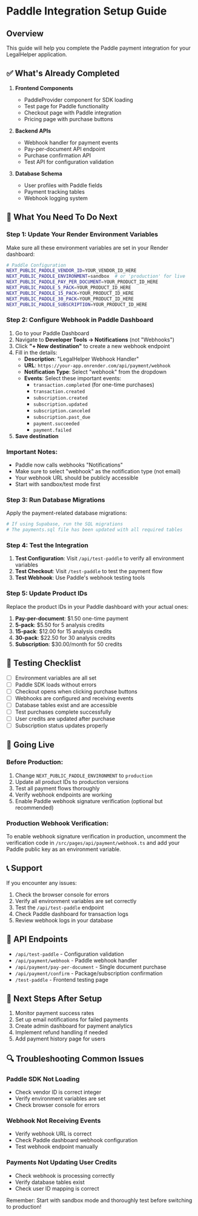 # Paddle Integration Setup Guide

## Overview
This guide will help you complete the Paddle payment integration for your LegalHelper application.

## ✅ What's Already Completed

1. **Frontend Components**
   - PaddleProvider component for SDK loading
   - Test page for Paddle functionality
   - Checkout page with Paddle integration
   - Pricing page with purchase buttons

2. **Backend APIs**
   - Webhook handler for payment events
   - Pay-per-document API endpoint
   - Purchase confirmation API
   - Test API for configuration validation

3. **Database Schema**
   - User profiles with Paddle fields
   - Payment tracking tables
   - Webhook logging system

## 🔧 What You Need To Do Next

### Step 1: Update Your Render Environment Variables

Make sure all these environment variables are set in your Render dashboard:

```bash
# Paddle Configuration
NEXT_PUBLIC_PADDLE_VENDOR_ID=YOUR_VENDOR_ID_HERE
NEXT_PUBLIC_PADDLE_ENVIRONMENT=sandbox  # or 'production' for live
NEXT_PUBLIC_PADDLE_PAY_PER_DOCUMENT=YOUR_PRODUCT_ID_HERE
NEXT_PUBLIC_PADDLE_5_PACK=YOUR_PRODUCT_ID_HERE
NEXT_PUBLIC_PADDLE_15_PACK=YOUR_PRODUCT_ID_HERE
NEXT_PUBLIC_PADDLE_30_PACK=YOUR_PRODUCT_ID_HERE
NEXT_PUBLIC_PADDLE_SUBSCRIPTION=YOUR_PRODUCT_ID_HERE
```

### Step 2: Configure Webhook in Paddle Dashboard

1. Go to your Paddle Dashboard
2. Navigate to **Developer Tools → Notifications** (not "Webhooks")
3. Click **"+ New destination"** to create a new webhook endpoint
4. Fill in the details:
   - **Description**: "LegalHelper Webhook Handler"
   - **URL**: `https://your-app.onrender.com/api/payment/webhook`
   - **Notification Type**: Select "webhook" from the dropdown
   - **Events**: Select these important events:
     - `transaction.completed` (for one-time purchases)
     - `transaction.created`
     - `subscription.created`
     - `subscription.updated`
     - `subscription.canceled`
     - `subscription.past_due`
     - `payment.succeeded`
     - `payment.failed`
5. **Save destination**

### Important Notes:
- Paddle now calls webhooks "Notifications"
- Make sure to select "webhook" as the notification type (not email)
- Your webhook URL should be publicly accessible
- Start with sandbox/test mode first

### Step 3: Run Database Migrations

Apply the payment-related database migrations:

```bash
# If using Supabase, run the SQL migrations
# The payments.sql file has been updated with all required tables
```

### Step 4: Test the Integration

1. **Test Configuration**: Visit `/api/test-paddle` to verify all environment variables
2. **Test Checkout**: Visit `/test-paddle` to test the payment flow
3. **Test Webhook**: Use Paddle's webhook testing tools

### Step 5: Update Product IDs

Replace the product IDs in your Paddle dashboard with your actual ones:

1. **Pay-per-document**: $1.50 one-time payment
2. **5-pack**: $5.50 for 5 analysis credits
3. **15-pack**: $12.00 for 15 analysis credits
4. **30-pack**: $22.50 for 30 analysis credits
5. **Subscription**: $30.00/month for 50 credits

## 🧪 Testing Checklist

- [ ] Environment variables are all set
- [ ] Paddle SDK loads without errors
- [ ] Checkout opens when clicking purchase buttons
- [ ] Webhooks are configured and receiving events
- [ ] Database tables exist and are accessible
- [ ] Test purchases complete successfully
- [ ] User credits are updated after purchase
- [ ] Subscription status updates properly

## 🚀 Going Live

### Before Production:
1. Change `NEXT_PUBLIC_PADDLE_ENVIRONMENT` to `production`
2. Update all product IDs to production versions
3. Test all payment flows thoroughly
4. Verify webhook endpoints are working
5. Enable Paddle webhook signature verification (optional but recommended)

### Production Webhook Verification:
To enable webhook signature verification in production, uncomment the verification code in `/src/pages/api/payment/webhook.ts` and add your Paddle public key as an environment variable.

## 📞 Support

If you encounter any issues:
1. Check the browser console for errors
2. Verify all environment variables are set correctly
3. Test the `/api/test-paddle` endpoint
4. Check Paddle dashboard for transaction logs
5. Review webhook logs in your database

## 🔧 API Endpoints

- `/api/test-paddle` - Configuration validation
- `/api/payment/webhook` - Paddle webhook handler
- `/api/payment/pay-per-document` - Single document purchase
- `/api/payment/confirm` - Package/subscription confirmation
- `/test-paddle` - Frontend testing page

## 🎯 Next Steps After Setup

1. Monitor payment success rates
2. Set up email notifications for failed payments
3. Create admin dashboard for payment analytics
4. Implement refund handling if needed
5. Add payment history page for users

## 🔍 Troubleshooting Common Issues

### Paddle SDK Not Loading
- Check vendor ID is correct integer
- Verify environment variables are set
- Check browser console for errors

### Webhook Not Receiving Events
- Verify webhook URL is correct
- Check Paddle dashboard webhook configuration
- Test webhook endpoint manually

### Payments Not Updating User Credits
- Check webhook is processing correctly
- Verify database tables exist
- Check user ID mapping is correct

Remember: Start with sandbox mode and thoroughly test before switching to production! 